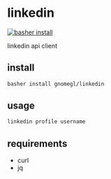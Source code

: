 # linkedin

[![basher install](https://www.basher.it/assets/logo/basher_install.svg)](https://www.basher.it/package/)

linkedin api client

## install

```bash
basher install gnomegl/linkedin
```

## usage

```bash
linkedin profile username
```

## requirements

- curl
- jq
